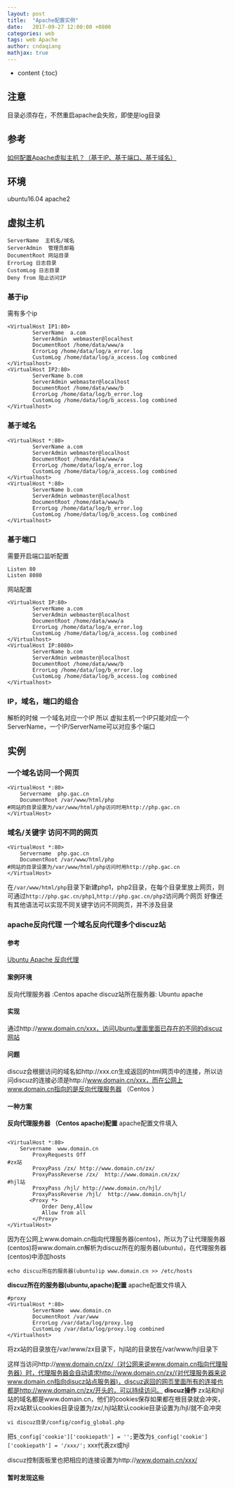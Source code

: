 ```yaml
---
layout: post
title:  "Apache配置实例"
date:   2017-09-27 12:00:00 +0800
categories: web
tags: web Apache
author: cndaqiang
mathjax: true
---
```

* content
{:toc}





## 注意
目录必须存在，不然重启apache会失败，即使是log目录
## 参考
[如何配置Apache虚拟主机？（基于IP、基于端口、基于域名）](http://10240214.blog.51cto.com/6634068/1177701)
## 环境
ubuntu16.04
apache2
## 虚拟主机

```
ServerName  主机名/域名
ServerAdmin  管理员邮箱
DocumentRoot 网站目录
ErrorLog 日志目录
CustomLog 日志目录
Deny from 阻止访问IP
```
### 基于ip
需有多个ip
```
<VirtualHost IP1:80>
        ServerName  a.com
        ServerAdmin  webmaster@localhost
        DocumentRoot /home/data/www/a
        ErrorLog /home/data/log/a_error.log
        CustomLog /home/data/log/a_access.log combined
</Virtualhost>
<VirtualHost IP2:80>
        ServerName b.com
        ServerAdmin webmaster@localhost
        DocumentRoot /home/data/www/b
        ErrorLog /home/data/log/b_error.log
        CustomLog /home/data/log/b_access.log combined
</Virtualhost>
```
### 基于域名
```
<VirtualHost *:80>
        ServerName a.com
        ServerAdmin webmaster@localhost
        DocumentRoot /home/data/www/a
        ErrorLog /home/data/log/a_error.log
        CustomLog /home/data/log/a_access.log combined
</Virtualhost>
<VirtualHost *:80>
        ServerName b.com
		ServerAdmin webmaster@localhost
        DocumentRoot /home/data/www/b
        ErrorLog /home/data/log/b_error.log
        CustomLog /home/data/log/b_access.log combined
</Virtualhost>
```
### 基于端口
需要开启端口监听配置
```
Listen 80
Listen 8080
```
网站配置
```
<VirtualHost IP:80>
        ServerName a.com
        ServerAdmin webmaster@localhost
        DocumentRoot /home/data/www/a
        ErrorLog /home/data/log/a_error.log
        CustomLog /home/data/log/a_access.log combined
</Virtualhost>
<VirtualHost IP:8080>
        ServerName b.com
		ServerAdmin webmaster@localhost
        DocumentRoot /home/data/www/b
        ErrorLog /home/data/log/b_error.log
        CustomLog /home/data/log/b_access.log combined
</Virtualhost>
```
### IP，域名，端口的组合
解析的时候 一个域名对应一个IP
所以 虚拟主机一个IP只能对应一个ServerName，一个IP/ServerName可以对应多个端口
## 实例
### 一个域名访问一个网页
```
<VirtualHost *:80>
    Servername  php.gac.cn
	DocumentRoot /var/www/html/php
#网站的目录设置为/var/www/html/php访问时用http://php.gac.cn
</VirtualHost>
```
### 域名/关键字 访问不同的网页
```
<VirtualHost *:80>
    Servername  php.gac.cn
	DocumentRoot /var/www/html/php
#网站的目录设置为/var/www/html/php访问时用http://php.gac.cn
</VirtualHost>
```
在`/var/www/html/php`目录下新建php1，php2目录，在每个目录里放上网页，则可通过`http://php.gac.cn/php1`,`http://php.gac.cn/php2`访问两个网页
好像还有其他语法可以实现不同关键字访问不同网页，并不涉及目录

### apache反向代理 一个域名反向代理多个discuz站
#### 参考
[Ubuntu Apache 反向代理](/2017/09/27/apache-proxy/)
#### 案例环境
反向代理服务器 :Centos apache
discuz站所在服务器: Ubuntu apache
#### 实现 
通过http://www.domain.cn/xxx，访问Ubuntu里面里面已存在的不同的discuz网站
#### 问题
 discuz会根据访问的域名如http://xxx.cn生成返回的html网页中的连接，所以访问discuz的连接必须是http://www.domain.cn/xxx，而在公网上www.domain.cn指向的是反向代理服务器 （Centos ）
#### 一种方案
**反向代理服务器 （Centos apache)配置**
apache配置文件填入
```

<VirtualHost *:80>
    Servername  www.domain.cn
        ProxyRequests Off
#zx站
        ProxyPass /zx/ http://www.domain.cn/zx/
        ProxyPassReverse /zx/  http://www.domain.cn/zx/
#hjl站
        ProxyPass /hjl/ http://www.domain.cn/hjl/
        ProxyPassReverse /hjl/  http://www.domain.cn/hjl/
       <Proxy *>
           Order Deny,Allow
           Allow from all
        </Proxy>
</VirtualHost>
```
因为在公网上www.domain.cn指向代理服务器(centos)，所以为了让代理服务器(centos)将www.domain.cn解析为discuz所在的服务器(ubuntu)，在代理服务器(centos)中添加hosts
```
echo discuz所在的服务器(ubuntu)ip www.domain.cn >> /etc/hosts
```
**discuz所在的服务器(ubuntu,apache)配置**
apache配置文件填入
```
#proxy
<VirtualHost *:80>
        ServerName  www.domain.cn
        DocumentRoot /var/www
        ErrorLog /var/data/log/proxy.log
        CustomLog /var/data/log/proxy.log combined
</Virtualhost>
```
将zx站的目录放在/var/www/zx目录下，hjl站的目录放在/var/www/hjl目录下

这样当访问http://www.domain.cn/zx/（对公网来说www.domain.cn指向代理服务器）时，代理服务器会自动请求http://www.domain.cn/zx/(对代理服务器来说www.domain.cn指向disucz站点服务器)，discuz返回的网页里面所有的连接也都是http://www.domain.cn/zx/开头的，可以持续访问。
**discuz操作**
zx站和hjl站的域名都是www.domain.cn，他们的cookies保存如果都在根目录就会冲突，将zx站默认cookies目录设置为/zx/,hjl站默认cookie目录设置为/hjl/就不会冲突
```
vi discuz目录/config/config_global.php
```

把`$_config['cookie']['cookiepath'] = '';`更改为`$_config['cookie']['cookiepath'] = '/xxx/';`
xxx代表zx或hjl

discuz控制面板里也把相应的连接设置为http://www.domain.cn/xxx/

#### 暂时发现这些